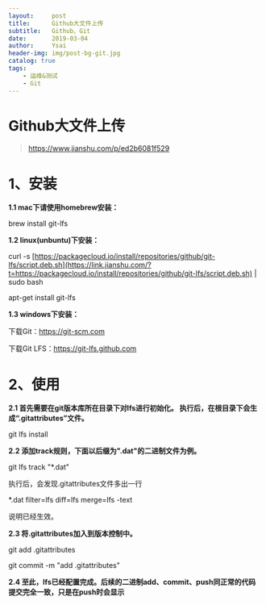 ```yaml
---
layout:     post
title:      Github大文件上传
subtitle:   Github、Git
date:       2019-03-04
author:     Ysai
header-img: img/post-bg-git.jpg
catalog: true
tags:
    - 运维&测试
    - Git
---
```




# **Github大文件上传**

> https://www.jianshu.com/p/ed2b6081f529

# **1、安装**

**1.1 mac下请使用homebrew安装：**

brew install git-lfs

**1.2 linux(unbuntu)下安装：**

curl -s [https://packagecloud.io/install/repositories/github/git-lfs/script.deb.sh](https://link.jianshu.com/?t=https://packagecloud.io/install/repositories/github/git-lfs/script.deb.sh) | sudo bash

apt-get install git-lfs

**1.3 windows下安装：**

下载Git：<https://git-scm.com>

下载Git LFS：<https://git-lfs.github.com>

# **2、使用**

**2.1 首先需要在git版本库所在目录下对lfs进行初始化。 执行后，在根目录下会生成“.gitattributes”文件。**

git lfs install

**2.2 添加track规则，下面以后缀为".dat"的二进制文件为例。**

git lfs track "*.dat"

执行后，会发现.gitattributes文件多出一行

*.dat filter=lfs diff=lfs merge=lfs -text

说明已经生效。

**2.3 将.gitattributes加入到版本控制中。**

git add .gitattributes

git commit -m "add .gitattributes"

**2.4 至此，lfs已经配置完成。后续的二进制add、commit、push同正常的代码提交完全一致，只是在push时会显示**

